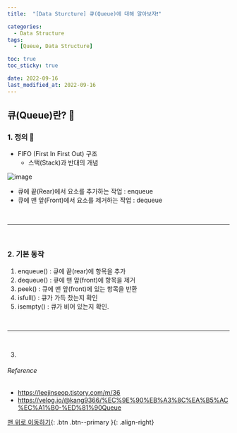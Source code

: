 ```yaml
---
title:  "[Data Sturcture] 큐(Queue)에 대해 알아보자❗️" 

categories:
  - Data Structure
tags:
  - [Queue, Data Structure]

toc: true
toc_sticky: true

date: 2022-09-16
last_modified_at: 2022-09-16
---
```


## 큐(Queue)란? 🔎

### 1. 정의 🔎
- FIFO (First In First Out) 구조
  - 스택(Stack)과 반대의 개념

![image](https://user-images.githubusercontent.com/61777583/193552597-cecdea00-cb8f-417e-afc0-ed60f87bde58.png)

- 큐에 끝(Rear)에서 요소를 추가하는 작업 : enqueue
- 큐에 맨 앞(Front)에서 요소를 제거하는 작업 : dequeue

<br>

---

<br>

### 2. 기본 동작

1. enqueue() : 큐에 끝(rear)에 항목을 추가
2. dequeue() : 큐에 맨 앞(front)에 항목을 제거
3. peek() : 큐에 맨 앞(front)에 있는 항목을 반환
4. isfull() : 큐가 가득 찼는지 확인
5. isempty() : 큐가 비어 있는지 확인.

<br>

---

<br>

3. 


###### Reference
- https://leejinseop.tistory.com/m/36
- https://velog.io/@kang9366/%EC%9E%90%EB%A3%8C%EA%B5%AC%EC%A1%B0-%ED%81%90Queue


[맨 위로 이동하기](#){: .btn .btn--primary }{: .align-right} 